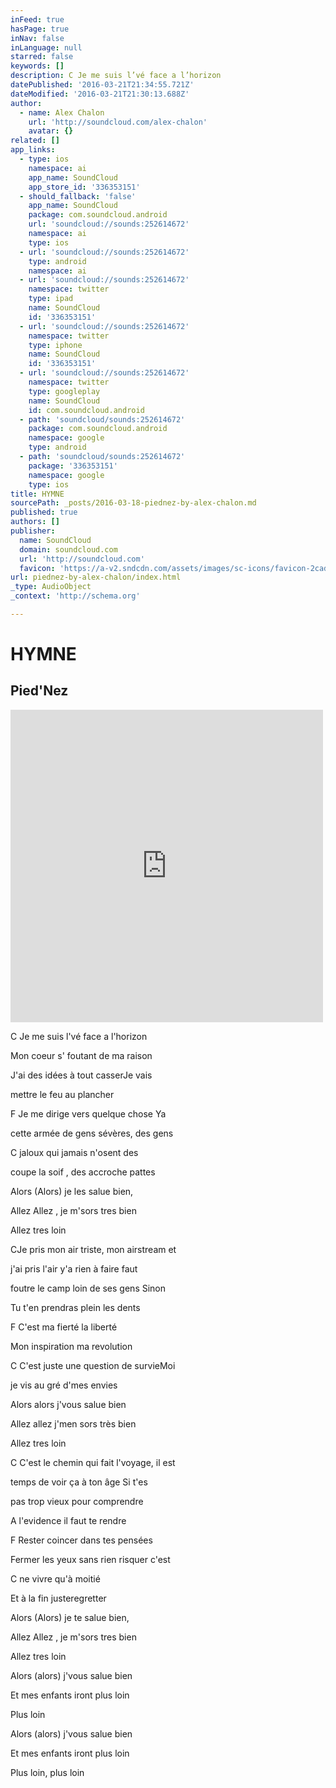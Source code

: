 ```yaml
---
inFeed: true
hasPage: true
inNav: false
inLanguage: null
starred: false
keywords: []
description: C Je me suis l’vé face a l’horizon
datePublished: '2016-03-21T21:34:55.721Z'
dateModified: '2016-03-21T21:30:13.688Z'
author:
  - name: Alex Chalon
    url: 'http://soundcloud.com/alex-chalon'
    avatar: {}
related: []
app_links:
  - type: ios
    namespace: ai
    app_name: SoundCloud
    app_store_id: '336353151'
  - should_fallback: 'false'
    app_name: SoundCloud
    package: com.soundcloud.android
    url: 'soundcloud://sounds:252614672'
    namespace: ai
    type: ios
  - url: 'soundcloud://sounds:252614672'
    type: android
    namespace: ai
  - url: 'soundcloud://sounds:252614672'
    namespace: twitter
    type: ipad
    name: SoundCloud
    id: '336353151'
  - url: 'soundcloud://sounds:252614672'
    namespace: twitter
    type: iphone
    name: SoundCloud
    id: '336353151'
  - url: 'soundcloud://sounds:252614672'
    namespace: twitter
    type: googleplay
    name: SoundCloud
    id: com.soundcloud.android
  - path: 'soundcloud/sounds:252614672'
    package: com.soundcloud.android
    namespace: google
    type: android
  - path: 'soundcloud/sounds:252614672'
    package: '336353151'
    namespace: google
    type: ios
title: HYMNE
sourcePath: _posts/2016-03-18-piednez-by-alex-chalon.md
published: true
authors: []
publisher:
  name: SoundCloud
  domain: soundcloud.com
  url: 'http://soundcloud.com'
  favicon: 'https://a-v2.sndcdn.com/assets/images/sc-icons/favicon-2cadd14b.ico'
url: piednez-by-alex-chalon/index.html
_type: AudioObject
_context: 'http://schema.org'

---
```

# HYMNE

## Pied'Nez

<iframe src="https://cdn.embedly.com/widgets/media.html?src=https%3A%2F%2Fw.soundcloud.com%2Fplayer%2F%3Fvisual%3Dtrue%26url%3Dhttp%253A%252F%252Fapi.soundcloud.com%252Ftracks%252F252614672%26show_artwork%3Dtrue&amp;url=https%3A%2F%2Fsoundcloud.com%2Falex-chalon%2Fpiednez&amp;image=http%3A%2F%2Fi1.sndcdn.com%2Fartworks-000151540825-j6dlxg-t500x500.jpg&amp;key=b7d04c9b404c499eba89ee7072e1c4f7&amp;type=text%2Fhtml&amp;schema=soundcloud" width="500" height="500" scrolling="no" frameborder="0" allowfullscreen="allowfullscreen" style=""></iframe>

C Je me suis l'vé face a l'horizon

Mon coeur s' foutant de ma raison

J'ai des idées à tout casserJe vais

mettre le feu au plancher

F Je me dirige vers quelque chose Ya

cette armée de gens sévères, des gens

C jaloux qui jamais n'osent des

coupe la soif , des accroche pattes

Alors (Alors) je les salue bien,

Allez Allez , je m'sors tres bien

Allez tres loin

CJe pris mon air triste, mon airstream et

j'ai pris l'air y'a rien à faire faut

foutre le camp loin de ses gens Sinon

Tu t'en prendras plein les dents

F C'est ma fierté la liberté

Mon inspiration ma revolution

C C'est juste une question de survieMoi

je vis au gré d'mes envies

Alors alors j'vous salue bien

Allez allez j'men sors très bien

Allez tres loin

C C'est le chemin qui fait l'voyage, il est

temps de voir ça à ton âge Si t'es

pas trop vieux pour comprendre

A l'evidence il faut te rendre

F Rester coincer dans tes pensées

Fermer les yeux sans rien risquer c'est

C ne vivre qu'à moitié

Et à la fin justeregretter

Alors (Alors) je te salue bien,

Allez Allez , je m'sors tres bien

Allez tres loin

Alors (alors) j'vous salue bien

Et mes enfants iront plus loin

Plus loin

Alors (alors) j'vous salue bien

Et mes enfants iront plus loin

Plus loin, plus loin